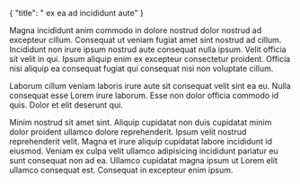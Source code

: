 {
  "title": " ex ea ad incididunt aute"
}

Magna incididunt anim commodo in dolore nostrud dolor nostrud ad excepteur cillum. Consequat ut veniam fugiat amet sint nostrud ad cillum. Incididunt non irure ipsum nostrud aute consequat nulla ipsum. Velit officia sit velit in qui. Ipsum aliquip enim ex excepteur consectetur proident. Officia nisi aliquip ea consequat fugiat qui consequat nisi non voluptate cillum.

Laborum cillum veniam laboris irure aute sit consequat velit sint ea eu. Nulla consequat esse Lorem irure laborum. Esse non dolor officia commodo id quis. Dolor et elit deserunt qui.

Minim nostrud sit amet sint. Aliquip cupidatat non duis cupidatat minim dolor proident ullamco dolore reprehenderit. Ipsum velit nostrud reprehenderit velit. Magna et irure aliquip cupidatat labore incididunt id eiusmod. Veniam ex culpa velit ullamco adipisicing incididunt pariatur eu sunt consequat non ad ea. Ullamco cupidatat magna ipsum ut Lorem elit ullamco consequat est. Consequat in excepteur enim ipsum.